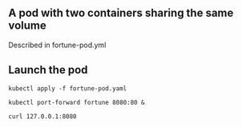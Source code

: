 ## A pod with two containers sharing the same volume
Described in fortune-pod.yml

## Launch the pod

    kubectl apply -f fortune-pod.yaml

    kubectl port-forward fortune 8080:80 &

    curl 127.0.0.1:8080

